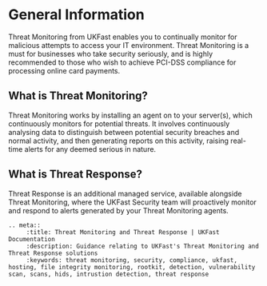 # General Information

Threat Monitoring from UKFast enables you to continually monitor for malicious attempts to access your IT environment. Threat Monitoring is a must for businesses who take security seriously, and is highly recommended to those who wish to achieve PCI-DSS compliance for processing online card payments.

## What is Threat Monitoring?

Threat Monitoring works by installing an agent on to your server(s), which continuously monitors for potential threats. It involves continuously analysing data to distinguish between potential security breaches and normal activity, and then generating reports on this activity, raising real-time alerts for any deemed serious in nature.

## What is Threat Response?

Threat Response is an additional managed service, available alongside Threat Monitoring, where the UKFast Security team will proactively monitor and respond to alerts generated by your Threat Monitoring agents.


```eval_rst
.. meta::
     :title: Threat Monitoring and Threat Response | UKFast Documentation
     :description: Guidance relating to UKFast's Threat Monitoring and Threat Response solutions
     :keywords: threat monitoring, security, compliance, ukfast, hosting, file integrity monitoring, rootkit, detection, vulnerability scan, scans, hids, intrustion detection, threat response
```
